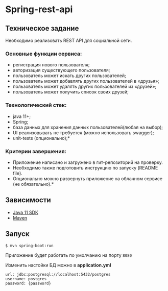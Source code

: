 # Spring-rest-api

## Техническое задание
Необходимо реализовать REST API  для социальной сети.

### Основные функции сервиса:

 - регистрация нового пользователя;
 - авторизация существующего пользователя;
 - пользователь может искать других пользователей;
 - пользователь может добавлять других пользователей в «друзья»;
 - пользователь может удалять других пользователей из «друзей»;
 - пользователь может получить список своих друзей;

### Технологический стек:

- java 11+;
- Spring;
- база данных для хранения данных пользователей(любая на выбор);
- UI реализовывать не требуется (можно использовать swagger);
- unit-tests (опционально);*

### Критерии завершения:
- Приложение написано и загружено в гит-репозиторий на проверку.
- Необходимо также подготовить инструкцию по запуску (README file).
- Опционально можно развернуть приложение на облачном сервисе (не обязательно).*

## Зависимости

* [Java 11 SDK](https://www.oracle.com/java/technologies/downloads/#java11)
* [Maven](https://maven.apache.org/download.cgi)

## Запуск

```bash
$ mvn spring-boot:run
```

Приложение будет работать по умолчанию на порту `8080`

Изменить настойки БД можно в __application.yml__
```
url: jdbc:postgresql://localhost:5432/postgres
username: postgres
password: {password}
```

